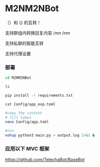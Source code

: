 # M2NM2NBot

（）和 {} 的互转！

支持群组内转换回复内容 /mn  /nm

支持私聊的智能互转

支持代理设置


### 部署

```bash
cd M2NM2NBot

ls

pip install -r requirements.txt

cat Config/app_exp.toml

#copy the content
# fill token
nano Config/app.toml

#run
nohup python3 main.py > output.log 2>&1 &
```

### 应用以下 MVC 框架

https://github.com/TelechaBot/BaseBot